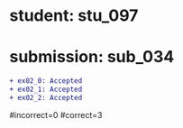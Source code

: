 # student: stu_097
# submission: sub_034

```diff
+ ex02_0: Accepted
+ ex02_1: Accepted
+ ex02_2: Accepted
```
#incorrect=0
#correct=3
